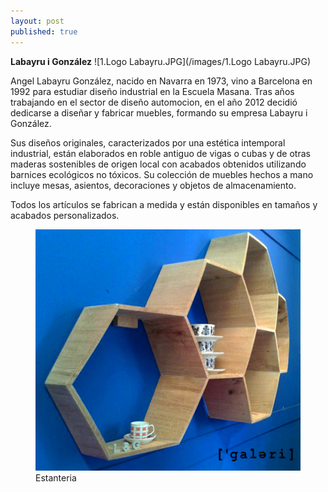 ```yaml
---
layout: post
published: true
---
```


**Labayru i González**    ![1.Logo Labayru.JPG](/images/1.Logo Labayru.JPG)


Angel Labayru González, nacido en Navarra en 1973, vino a Barcelona en 1992 para estudiar diseño industrial en la Escuela Masana. Tras años trabajando en el sector de diseño automocion, en el año 2012 decidió dedicarse a diseñar y fabricar muebles, formando su empresa Labayru i González.

Sus diseños originales, caracterizados por una estética intemporal industrial, están elaborados en roble antiguo de vigas o cubas y de otras maderas sostenibles de origen local con acabados obtenidos utilizando barnices ecológicos no tóxicos.
Su colección de muebles hechos a mano incluye mesas, asientos, decoraciones y objetos de almacenamiento.

Todos los artículos se fabrican a medida y están disponibles en tamaños y acabados personalizados.

<figure class="half">
	<img src="/images/PRESTATGERIA.jpg">
	<figcaption>Estanteria</figcaption>
</figure>
